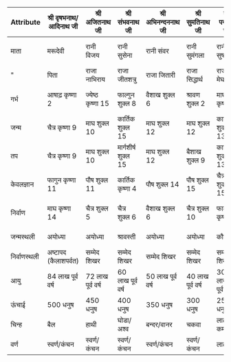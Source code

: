| Attribute       | श्री वृषभनाथ/आदिनाथ जी | श्री अजितनाथ जी         | श्री संभवनाथ जी         | श्री अभिनन्दननाथ जी     | श्री सुमतिनाथ जी        | श्री पद्मप्रभ जी        | श्री सुपार्श्वनाथ जी    | श्री चंद्रप्रभ जी       | श्री पुष्पदंत जी       | श्री शीतलनाथ जी       | श्री श्रेयांसनाथ जी    | श्री वासुपूज्य जी      | श्री विमलनाथ जी        | श्री अनंतनाथ जी        | श्री धर्मनाथ जी |
|-----------------|-------------------------|-------------------------|-------------------------|-------------------------|-------------------------|-------------------------|-------------------------|-------------------------|-------------------------|-------------------------|-------------------------|-------------------------|-------------------------|-------------------------|-------------------------|
| माता            | मरूदेवी                 | रानी विजय               | रानी सुसेना             | रानी संवर               | रानी सुमंगला            | रानी सुषमा              | रानी पृथ्वी              | रानी लक्ष्मणा            | रानी रामा (सुप्रिया)    | रानी सुनंदा            | रानी विष्णुश्री         | रानी विजय              | रानी जयश्यामा          | रानी सुयशा             |रानी सुव्रता |
"| पिता            | राजा नाभिराय            | राजा जीतशत्रु           | राजा जितारी            | राजा सिद्धार्थ          | राजा मेघप्रभ            | राजा श्रीधर            | राजा सुप्रतिष्ठ         | राजा महासेन             | राजा सुग्रीव            | राजा दृढ़रथ            | राजा विष्णुराज          | राजा वासु              | राजा कृतवर्मा          | राजा सिंहसेन           |राजा भानु 		|"
| गर्भ            | आषाढ़ कृष्णा 2          | ज्येष्ठ कृष्णा 15       | फाल्गुन शुक्ल 8        | वैशाख शुक्ल 6          | श्रावण शुक्ल 2          | माघ कृष्णा 6           | भाद्रपद शुक्ल 6        | चैत्र कृष्णा 5          | फाल्गुन कृष्णा 9        | चैत्र कृष्णा 8         | जयेष्ठ कृष्णा 6        | आषाढ़ कृष्णा 6        | जयेष्ठ कृष्णा 10       | कार्तिक कृष्णा 1       |वैशाख शुक्ल 8    |
| जन्म            | चैत्र कृष्णा 9          | माघ शुक्ल 10            | कार्तिक शुक्ल 15       | माघ शुक्ल 12           | माघ शुक्ल 12           | कार्तिक शुक्ल 13       | जयेष्ठ शुक्ल 12        | पौष कृष्णा 11           | मार्गशीर्ष शुक्ल 1      | माघ कृष्णा 12          | फाल्गुन कृष्णा 11       | फाल्गुन कृष्णा 14      | माघ शुक्ल 14           | जयेष्ठ कृष्णा 12       |माघ शुक्ल 13    |
| तप              | चैत्र कृष्णा 9          | माघ शुक्ल 10            | मार्गशीर्ष शुक्ल 15     | माघ शुक्ल 12           | बैशाख शुक्ल 9          | कार्तिक शुक्ल 13       | जयेष्ठ शुक्ल 12        | पौष कृष्णा 11           | मार्गशीर्ष शुक्ल 1      | माघ कृष्णा 12          | फाल्गुन कृष्णा 11       | फाल्गुन कृष्णा 14      | माघ शुक्ल 14           | जयेष्ठ कृष्णा 12       |माघ शुक्ल 13    |
| केवलज्ञान       | फागुन कृष्णा 11         | पौष शुक्ल 11            | कार्तिक कृष्णा 4       | पौष शुक्ल 14           | पौष शुक्ल 15           | चैत्र शुक्ल 15         | फाल्गुन कृष्णा 6       | फाल्गुन कृष्णा 7        | कार्तिक शुक्ल 2        | पौष कृष्णा 14          | फागुन कृष्णा 11        | भाद्रपद कृष्णा 2      | माघ शुक्ल 6            | चैत्र कृष्णा 15        |पौष शुक्ल 15     |
| निर्वाण         | माघ कृष्णा 14           | चैत्र शुक्ल 5           | चैत्र शुक्ल 6          | वैशाख शुक्ल 6          | चैत्र शुक्ल 10         | फाल्गुन कृष्णा 4       | फाल्गुन कृष्णा 7       | फाल्गुन शुक्ल 7        | आश्विन शुक्ल 8         | अश्विन शुक्ल 8         | श्रावण शुक्ल 15         | भाद्रपद शुक्ल 14      | आषाढ़ कृष्णा 6         | चैत्र कृष्णा 4         |जयेष्ठ शुक्ल 4     |
| जन्मस्थली       | अयोध्या                 | अयोध्या                 | श्रावस्ती               | अयोध्या                | अयोध्या                | कौशाम्बी               | वाराणसी (बनारस)        | चंद्रपुरी               | काकन्दी                 | भद्रिकापुरी            | सिंहपुरी                | चम्पापुरी              | कम्पिल                 | अयोध्या                |रत्नपुरी        |
| निर्वाणस्थली    | अष्टापद (कैलाशपर्वत)    | सम्मेद शिखर             | सम्मेद शिखर            | सम्मेद शिखर            | सम्मेद शिखर            | सम्मेद शिखर            | सम्मेद शिखर            | सम्मेद शिखर             | सम्मेद शिखर             | सम्मेद शिखर             | सम्मेद शिखर             | चम्पापुरी              | सम्मेद शिखर            | सम्मेद शिखर            |सम्मेद शिखर     |
| आयु             | 84 लाख पूर्व वर्ष       | 72 लाख पूर्व वर्ष       | 60 लाख पूर्व वर्ष      | 50 लाख पूर्व वर्ष      | 40 लाख पूर्व वर्ष      | 30 लाख पूर्व वर्ष      | 20 लाख पूर्व वर्ष      | 10 लाख पूर्व वर्ष       | 2 लाख पूर्व वर्ष        | 1 लाख पूर्व वर्ष        | 84 लाख वर्ष            | 70 लाख पूर्व वर्ष      | 60 लाख वर्ष            | 30 लाख वर्ष            |10 लाख पूर्व वर्ष    |
| ऊंचाई           | 500 धनुष                | 450 धनुष                | 400 धनुष               | 350 धनुष               | 300 धनुष               | 250 धनुष               | 200 धनुष               | 150 धनुष                | 100 धनुष                | 90 धनुष                | 80 धनुष                | 70 धनुष                | 60 धनुष                | 50 धनुष                |45 धनुष       |
| चिन्ह           | बैल                     | हाथी                    | घोडा/अश्व              | बन्दर/वानर             | चकवा                   | लाल कमल               | स्वस्तिक               | चन्द्रमा                | मगर                    | कल्प वृक्ष             | गेंडा                   | भैंसा                   | सूकर/सूअर              | सेही                   |वज्रदण्ड        |
| वर्ण            | स्वर्ण/कंचन             | स्वर्ण/कंचन             | स्वर्ण/कंचन            | स्वर्ण/कंचन            | स्वर्ण/कंचन            | लाल                    | स्वर्ण/कंचन            | श्वेत                   | श्वेत                   | स्वर्ण/कंचन            | स्वर्ण/कंचन            | लाल                    | स्वर्ण/कंचन            | स्वर्ण/कंचन            |स्वर्ण/कंचन      |
